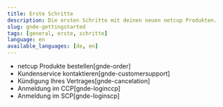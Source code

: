 ```yaml
---
title: Erste Schritte
description: Die ersten Schritte mit deinen neuen netcup Produkten.
slug: gnde-gettingstarted
tags: [general, erste, schritte] 
language: en
available_languages: [de, en]
---
```


* netcup Produkte bestellen[gnde-order]
* Kundenservice kontaktieren[gnde-customersupport]
* Kündigung Ihres Vertrages[gnde-cancelation]
* Anmeldung im CCP[gnde-loginccp]
* Anmeldung im SCP[gnde-loginscp]